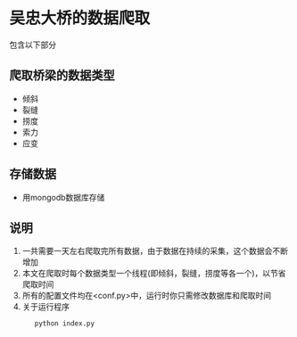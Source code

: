 # 吴忠大桥的数据爬取
包含以下部分
## 爬取桥梁的数据类型
   * 倾斜
   * 裂缝
   * 捞度
   * 索力
   * 应变
## 存储数据
   * 用mongodb数据库存储
## 说明
1. 一共需要一天左右爬取完所有数据，由于数据在持续的采集，这个数据会不断增加
2. 本文在爬取时每个数据类型一个线程(即倾斜，裂缝，捞度等各一个)，以节省爬取时间
3. 所有的配置文件均在<conf.py>中，运行时你只需修改数据库和爬取时间
4. 关于运行程序
   ```Python
      python index.py
   ```
 

    

